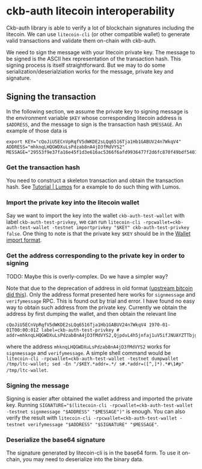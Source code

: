 # ckb-auth litecoin interoperability

Ckb-auth library is able to verify a lot of blockchain signatures including the litecoin.
We can use `litecoin-cli` (or other compatible wallet) to generate valid transactions and validate them on-chain with ckb-auth.

We need to sign the message with your litecoin private key. The message to be signed is the ASCII hex representation of
the transaction hash. This signing process is itself straightforward. But we may to do some serialization/deserialziation
works for the message, private key and signature.

## Signing the transaction
In the following section, we assume the private key to signing message is the environment variable `$KEY`
whose corresponding litecoin address is `$ADDRESS`, and the message to sign is the transaction hash `$MESSAGE`.
An example of those data is 
```
export KEY="cQoJiU5ECnVpRqfV5dWKDE2sLQq6516Tja1Hb1GABUV24n7WkqV4" ADDRESS="mhknqLHQGWDXuLsPdzab8nA4jD3fMdVYS2" MESSAGE="29553f9e37fa16e45f1d3e616ac5366f6afd9936477f2d6fc870f49bdf540157"
```

### Get the transaction hash
You need to construct a skeleton transaction and obtain the transaction hash. See [Tutorial | Lumos](https://lumos-website.vercel.app/#5-create-a-transfer-transaction) for a example to do such thing with Lumos.

### Import the private key into the litecoin wallet
Say we want to import the key into the wallet `ckb-auth-test-wallet` with label `ckb-auth-test-privkey`, we can run
`litecoin-cli -rpcwallet=ckb-auth-test-wallet -testnet importprivkey "$KEY" ckb-auth-test-privkey false`.
One thing to note is that the private key `$KEY` should be in the [Wallet import format](https://en.bitcoin.it/wiki/Wallet_import_format).

### Get the address corresponding to the private key in order to signing
TODO: Maybe this is overly-complex. Do we have a simpler way?

Note that due to the deprecation of address in old format ([upstream bitcoin did this](https://river.com/learn/terms/h/hd-wallet)). Only the address format presented here works for `signmessage` and `verifymessage` RPC. This is found out by trial and error. I have found no easy way to obtain such address from the private key. Currently we obtain the address by first dumping the wallet, and then obtain the relevant line
```
cQoJiU5ECnVpRqfV5dWKDE2sLQq6516Tja1Hb1GABUV24n7WkqV4 1970-01-01T00:00:01Z label=ckb-auth-test-privkey # addr=mhknqLHQGWDXuLsPdzab8nA4jD3fMdVYS2,QjpdvL4h5jnfaj1uV5ifJNUAYZTTbjgFH5,tltc1qrz8z67vtu38pq2yzqtq7unftmsaueq6a8da5n2,tmweb1qqfgxqndkjczrcv2k6gc0f8jmzsug358j2dpf8t0dxe4jaheu3swp5qemjfm7c2v7gt5sl5snf9kr6tygl3t773l6spt4cmuel4d92m038gkysq8d
```
where the address `mhknqLHQGWDXuLsPdzab8nA4jD3fMdVYS2` works for `signmessage` and `verifymessage`.
A simple shell command would be `litecoin-cli -rpcwallet=ckb-auth-test-wallet -testnet dumpwallet /tmp/ltc-wallet; sed -En "/$KEY.*addr=.*/ s#.*addr=([^,]*).*#\1#p" /tmp/ltc-wallet`.

### Signing the message
Signing is easier after obtained the wallet address and imported the private key. Running
`SIGNATURE="$(litecoin-cli -rpcwallet=ckb-auth-test-wallet -testnet signmessage "$ADDRESS" "$MESSAGE")"` is enough.
You can also verify the result with `litecoin-cli -rpcwallet=ckb-auth-test-wallet -testnet verifymessage "$ADDRESS" "$SIGNATURE" "$MESSAGE"`.

### Deserialize the base64 signature
The signature generated by litecoin-cli is in the base64 form. To use it on-chain,
you may need to deserialize into the binary data.
